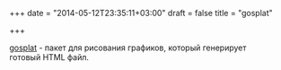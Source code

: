 +++
date = "2014-05-12T23:35:11+03:00"
draft = false
title = "gosplat"

+++

<p><a href="https://github.com/agonopol/gosplat">gosplat</a>&nbsp;- пакет для рисования графиков, который генерирует готовый&nbsp;HTML файл.</p>

